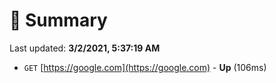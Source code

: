 # 📖 Summary
Last updated: **3/2/2021, 5:37:19 AM**

- `GET` [https://google.com](https://google.com) - **Up** (106ms)

